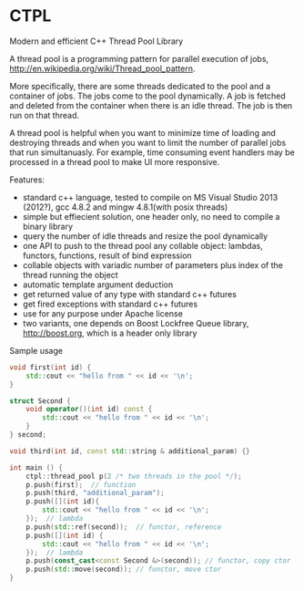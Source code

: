 CTPL
====

Modern and efficient C++ Thread Pool Library


A thread pool is a programming pattern for parallel execution of jobs, http://en.wikipedia.org/wiki/Thread_pool_pattern.

More specifically, there are some threads dedicated to the pool and a container of jobs. The jobs come to the pool dynamically. A job is fetched and deleted from the container when there is an idle thread. The job is then run on that thread.

A thread pool is helpful when you want to minimize time of loading and destroying threads and when you want to limit the number of parallel jobs that run simultanuasly. For example, time consuming event handlers may be processed in a thread pool to make UI more responsive.

Features:
- standard c++ language, tested to compile on MS Visual Studio 2013 (2012?), gcc 4.8.2 and mingw 4.8.1(with posix threads)
- simple but effiecient solution, one header only, no need to compile a binary library
- query the number of idle threads and resize the pool dynamically
- one API to push to the thread pool any collable object: lambdas, functors, functions, result of bind expression
- collable objects with variadic number of parameters plus index of the thread running the object
- automatic template argument deduction
- get returned value of any type with standard c++ futures
- get fired exceptions with standard c++ futures
- use for any purpose under Apache license
- two variants, one depends on Boost Lockfree Queue library, http://boost.org, which is a header only library


Sample usage

```C++
void first(int id) {
    std::cout << "hello from " << id << '\n';
}
```

```C++
struct Second {
    void operator()(int id) const {
        std::cout << "hello from " << id << '\n';
    }
} second;
```
```C++
void third(int id, const std::string & additional_param) {}
```

```C++
int main () {
    ctpl::thread_pool p(2 /* two threads in the pool */);
    p.push(first);  // function
    p.push(third, "additional_param");
    p.push([](int id){
        std::cout << "hello from " << id << '\n';
    });  // lambda
    p.push(std::ref(second));  // functor, reference
    p.push([](int id) {
        std::cout << "hello from " << id << '\n';
    });  // lambda
    p.push(const_cast<const Second &>(second)); // functor, copy ctor
    p.push(std::move(second)); // functor, move ctor
}
```
